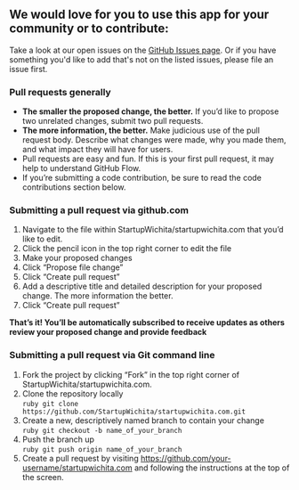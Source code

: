 ## We would love for you to use this app for your community or to contribute:

Take a look at our open issues on the [GitHub Issues page](https://github.com/StartupWichita/startupwichita.com/issues). Or if you have something you'd like to add that's not on the listed issues, please file an issue first.

### Pull requests generally

 - **The smaller the proposed change, the better.** If you’d like to propose two unrelated changes, submit two pull requests.
 - **The more information, the better.** Make judicious use of the pull request body. Describe what changes were made, why you made them, and what impact they will have for users.
 - Pull requests are easy and fun. If this is your first pull request, it may help to understand GitHub Flow.
 - If you’re submitting a code contribution, be sure to read the code contributions section below.

 ### Submitting a pull request via github.com
 1. Navigate to the file within StartupWichita/startupwichita.com that you’d like to edit.
 2. Click the pencil icon in the top right corner to edit the file
 3. Make your proposed changes
 4. Click “Propose file change”
 5. Click “Create pull request”
 6. Add a descriptive title and detailed description for your proposed change. The more information the better.
 7. Click “Create pull request”<br>

 **That’s it! You’ll be automatically subscribed to receive updates as others review your proposed change and provide feedback**

 ### Submitting a pull request via Git command line
 1. Fork the project by clicking “Fork” in the top right corner of StartupWichita/startupwichita.com.
 2. Clone the repository locally <br>
 ```ruby git clone https://github.com/StartupWichita/startupwichita.com.git ```
 3. Create a new, descriptively named branch to contain your change <br> ``` ruby git checkout -b name_of_your_branch ```
 4. Push the branch up <br> ```ruby git push origin name_of_your_branch ```
 5. Create a pull request by visiting https://github.com/your-username/startupwichita.com and following the instructions at the top of the screen.
